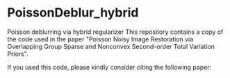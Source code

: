 # PoissonDeblur_hybrid
Poisson deblurring via hybrid regularizer
This repository contains a copy of the code used in the paper "Poisson Noisy Image Restoration via Overlapping Group Sparse and Nonconvex Second-order Total Variation Priors".

If you used this code, please kindly consider citing the following paper:

